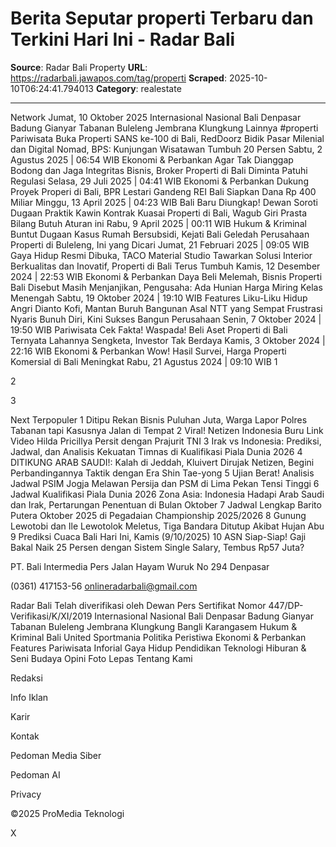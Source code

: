 # Berita Seputar properti Terbaru dan Terkini Hari Ini - Radar Bali

**Source**: Radar Bali Property
**URL**: https://radarbali.jawapos.com/tag/properti
**Scraped**: 2025-10-10T06:24:41.794013
**Category**: realestate

---

Network
Jumat, 10 Oktober 2025
Internasional
Nasional
Bali
Denpasar
Badung
Gianyar
Tabanan
Buleleng
Jembrana
Klungkung
Lainnya 
#properti
Pariwisata
Buka Properti SANS ke-100 di Bali, RedDoorz Bidik Pasar Milenial dan Digital Nomad, BPS: Kunjungan Wisatawan Tumbuh 20 Persen
Sabtu, 2 Agustus 2025 | 06:54 WIB
Ekonomi & Perbankan
Agar Tak Dianggap Bodong dan Jaga Integritas Bisnis, Broker Properti di Bali Diminta Patuhi Regulasi
Selasa, 29 Juli 2025 | 04:41 WIB
Ekonomi & Perbankan
Dukung Proyek Properi di Bali, BPR Lestari Gandeng REI Bali Siapkan Dana Rp 400 Miliar
Minggu, 13 April 2025 | 04:23 WIB
Bali
Baru Diungkap! Dewan Soroti Dugaan Praktik Kawin Kontrak Kuasai Properti di Bali, Wagub Giri Prasta Bilang Butuh Aturan ini
Rabu, 9 April 2025 | 00:11 WIB
Hukum & Kriminal
Buntut Dugaan Kasus Rumah Bersubsidi, Kejati Bali Geledah Perusahaan Properti di Buleleng, Ini yang Dicari
Jumat, 21 Februari 2025 | 09:05 WIB
Gaya Hidup
Resmi Dibuka, TACO Material Studio Tawarkan Solusi Interior Berkualitas dan Inovatif, Properti di Bali Terus Tumbuh
Kamis, 12 Desember 2024 | 22:53 WIB
Ekonomi & Perbankan
Daya Beli Melemah, Bisnis Properti Bali Disebut Masih Menjanjikan, Pengusaha: Ada Hunian Harga Miring Kelas Menengah
Sabtu, 19 Oktober 2024 | 19:10 WIB
Features
Liku-Liku Hidup Angri Dianto Kofi, Mantan Buruh Bangunan Asal NTT yang Sempat Frustrasi Nyaris Bunuh Diri, Kini Sukses Bangun Perusahaan
Senin, 7 Oktober 2024 | 19:50 WIB
Pariwisata
Cek Fakta! Waspada! Beli Aset Properti di Bali Ternyata Lahannya Sengketa, Investor Tak Berdaya
Kamis, 3 Oktober 2024 | 22:16 WIB
Ekonomi & Perbankan
Wow! Hasil Survei, Harga Properti Komersial di Bali Meningkat
Rabu, 21 Agustus 2024 | 09:10 WIB
1
 
2
 
3
 
Next
Terpopuler
1
Ditipu Rekan Bisnis Puluhan Juta, Warga Lapor Polres Tabanan tapi Kasusnya Jalan di Tempat
2
Viral! Netizen Indonesia Buru Link Video Hilda Pricillya Persit dengan Prajurit TNI
3
Irak vs Indonesia: Prediksi, Jadwal, dan Analisis Kekuatan Timnas di Kualifikasi Piala Dunia 2026
4
DITIKUNG ARAB SAUDI!: Kalah di Jeddah, Kluivert Dirujak Netizen, Begini Perbandingannya Taktik dengan Era Shin Tae-yong
5
Ujian Berat! Analisis Jadwal PSIM Jogja Melawan Persija dan PSM di Lima Pekan Tensi Tinggi
6
Jadwal Kualifikasi Piala Dunia 2026 Zona Asia: Indonesia Hadapi Arab Saudi dan Irak, Pertarungan Penentuan di Bulan Oktober
7
Jadwal Lengkap Barito Putera Oktober 2025 di Pegadaian Championship 2025/2026
8
Gunung Lewotobi dan Ile Lewotolok Meletus, Tiga Bandara Ditutup Akibat Hujan Abu
9
Prediksi Cuaca Bali Hari Ini, Kamis (9/10/2025)
10
ASN Siap-Siap! Gaji Bakal Naik 25 Persen dengan Sistem Single Salary, Tembus Rp57 Juta?

PT. Bali Intermedia Pers
Jalan Hayam Wuruk No 294 Denpasar

 (0361) 417153-56
 onlineradarbali@gmail.com

Radar Bali
Telah diverifikasi oleh Dewan Pers
Sertifikat Nomor 447/DP-Verifikasi/K/XI/2019
Internasional
Nasional
Bali
Denpasar
Badung
Gianyar
Tabanan
Buleleng
Jembrana
Klungkung
Bangli
Karangasem
Hukum & Kriminal
Bali United
Sportmania
Politika
Peristiwa
Ekonomi & Perbankan
Features
Pariwisata
Inforial
Gaya Hidup
Pendidikan
Teknologi
Hiburan & Seni Budaya
Opini
Foto Lepas
Tentang Kami
 
Redaksi
 
Info Iklan
 
Karir
 
Kontak
 
Pedoman Media Siber
 
Pedoman AI
 
Privacy

©2025 ProMedia Teknologi

X
